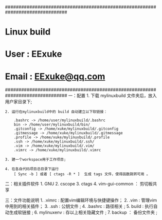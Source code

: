 ###############################################################################
# Linux build
# User : EExuke
# Email : EExuke@qq.com
###############################################################################
一：配置
	1. 下载 mylinuxbuild 文件夹后，放入用户家目录下;

	2. 运行在mylinuxbuild中的 build 自动建立以下软链接：

		.bashrc -> /home/user/mylinuxbuild/.bashrc
		bin -> /home/user/mylinuxbuild/bin/
		.gitconfig -> /home/xuke/mylinuxbuild/.gitconfig
		.gitmessage -> /home/xuke/mylinuxbuild/.gitmessage
		.profile -> /home/xuke/mylinuxbuild/.profile
		.ssh -> /home/xuke/mylinuxbuild/.ssh/
		.vim -> /home/xuke/mylinuxbuild/.vim/
		.vimrc -> /home/xuke/mylinuxbuild/.vimrc
	
	3. 建一个workspace用于工作项目;

	4. 在各自代码项目总目录下运行
		[ Sync -b ] 或者 [ ctags -R * ]  生成 tags 文件，使得函数跳转可用 。

二：相关插件软件
	1. GNU
	2. cscope
	3. ctags
	4. vim-gui-common ： 剪切板共享

三：文件功能说明
	1. .vimrc :
		配置vim编辑环境与快捷键操作；
	2. .vim :
		管理vim中用到的相关插件；
	3. .ssh :
		公钥文件 ;
	4. .bashrc :
		路径相关 ;
	5. build : 
		执行自动生成软链接 ;
	6. mylinuxenv :
		存以上相关隐藏文件 ;
	7. backup ：
		备份文件夹 ;


